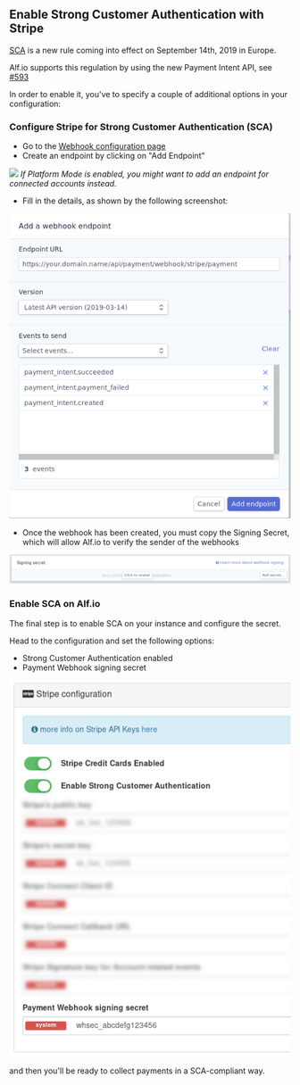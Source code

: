 ## Enable Strong Customer Authentication with Stripe

[SCA](https://stripe.com/docs/strong-customer-authentication) is a new rule coming into effect on September 14th, 2019 in Europe.

Alf.io supports this regulation by using the new Payment Intent API, see [#593](https://github.com/alfio-event/alf.io/issues/593)

In order to enable it, you've to specify a couple of additional options in your configuration:

### Configure Stripe for Strong Customer Authentication (SCA)

- Go to the [Webhook configuration page](https://dashboard.stripe.com/webhooks)
- Create an endpoint by clicking on "Add Endpoint"

![](img/add-endpoint.png)
*If Platform Mode is enabled, you might want to add an endpoint for connected accounts instead.*

- Fill in the details, as shown by the following screenshot:

![](img/add-endpoint-detail.png)

- Once the webhook has been created, you must copy the Signing Secret, which will allow Alf.io to verify the sender of the webhooks

![](img/secret.png)

### Enable SCA on Alf.io

The final step is to enable SCA on your instance and configure the secret. 

Head to the configuration and set the following options:

- Strong Customer Authentication enabled 
- Payment Webhook signing secret


![](img/alfio-configuration.png)

and then you'll be ready to collect payments in a SCA-compliant way.